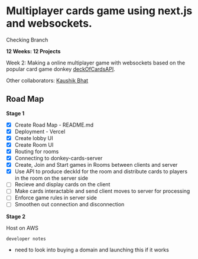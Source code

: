 # Multiplayer cards game using next.js and websockets.

Checking Branch

**12 Weeks: 12 Projects**

Week 2:
Making a online multiplayer game with websockets based on the popular card game donkey [deckOfCardsAPI](deckofcardsapi.com).

Other collaborators: [Kaushik Bhat](https://github.com/kaushik-bhat)

## Road Map

**Stage 1**

- [X] Create Road Map - README.md
- [X] Deployment - Vercel
- [X] Create lobby UI
- [X] Create Room UI
- [X] Routing for rooms
- [X] Connecting to donkey-cards-server
- [X] Create, Join and Start games in Rooms between clients and server
- [X] Use API to produce deckId for the room and distribute cards to players in the room on the server side
- [ ] Recieve and display cards on the client
- [ ] Make cards interactable and send client moves to server for processing
- [ ] Enforce game rules in server side
- [ ] Smoothen out connection and disconnection

**Stage 2**

Host on AWS


`developer notes`

* need to look into buying a domain and launching this if it works
